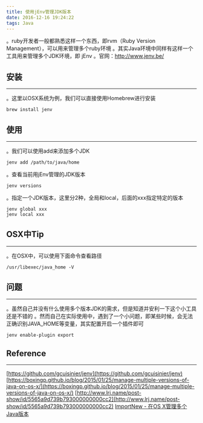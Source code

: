 ```yaml
---
title: 使用jEnv管理JDK版本
date: 2016-12-16 19:24:22
tags: Java
---
```


。ruby开发者一般都熟悉这样一个东西，即rvm（Ruby Version Management），可以用来管理多个ruby环境
。其实Java环境中同样有这样一个工具用来管理多个JDK环境，即 jEnv
。官网：http://www.jenv.be/
<!--more-->
## 安装
***
。这里以OSX系统为例，我们可以直接使用Homebrew进行安装
```
brew install jenv
```
## 使用
***
。我们可以使用add来添加多个JDK
```
jenv add /path/to/java/home
```
。查看当前用jEnv管理的JDK版本
```
jenv versions
```
。指定一个JDK版本，这里分2种，全局和local，后面的xxx指定特定的版本
```
jenv global xxx
jenv local xxx
```

## OSX中Tip
***
。在OSX中，可以使用下面命令查看路径
```
/usr/libexec/java_home -V
```

## 问题
***
。虽然自己并没有什么使用多个版本JDK的需求，但是知道并安利一下这个小工具还是不错的
。然而自己在实际使用中，遇到了一个小问题，即某些时候，会无法正确识别JAVA_HOME等变量，其实配置开启一个插件即可
```
jenv enable-plugin export
```

## Reference
***
[https://github.com/gcuisinier/jenv](https://github.com/gcuisinier/jenv)
[https://boxingp.github.io/blog/2015/01/25/manage-multiple-versions-of-java-on-os-x/](https://boxingp.github.io/blog/2015/01/25/manage-multiple-versions-of-java-on-os-x/)
[http://www.lrj.name/post-show/id/5565a9d739b793000000000cc2](http://www.lrj.name/post-show/id/5565a9d739b793000000000cc2)
[ImportNew - 在OS X管理多个Java版本](http://www.importnew.com/14866.html)
